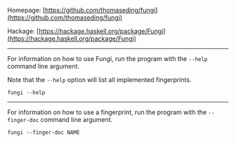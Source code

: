Homepage: [https://github.com/thomaseding/fungi](https://github.com/thomaseding/fungi)

Hackage: [https://hackage.haskell.org/package/Fungi](https://hackage.haskell.org/package/Fungi)

------

For information on how to use Fungi, run the program with the `--help` command line argument.

Note that the `--help` option will list all implemented fingerprints.

```
fungi --help
```

--------------------------------------------------------------------------------

For information on how to use a fingerprint, run the program with the `--finger-doc` command line argument.

```
fungi --finger-doc NAME
```
